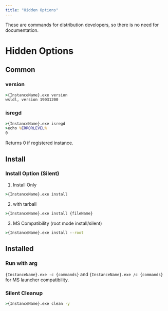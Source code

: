 ```yaml
---
title: "Hidden Options"
---
```

These are commands for distribution developers, so there is no need for documentation.
# Hidden Options
## Common
### version
```cmd
>{InstanceName}.exe version
wsldl, version 19031200
```
### isregd
```cmd
>{InstanceName}.exe isregd
>echo %ERRORLEVEL%
0
```
Returns 0 if registered instance.

## Install
### Install Option (Silent)
1. Install Only
```cmd
>{InstanceName}.exe install
```

2. with tarball
```cmd
>{InstanceName}.exe install {fileName}
```

3. MS Compatibility (root mode install/silent)
```cmd
>{InstanceName}.exe install --root
```

## Installed
### Run with arg
`{InstanceName}.exe -c {commands}` and `{InstanceName}.exe /c {commands}` for MS launcher compatibility.
### Silent Cleanup
```cmd
>{InstanceName}.exe clean -y
```
